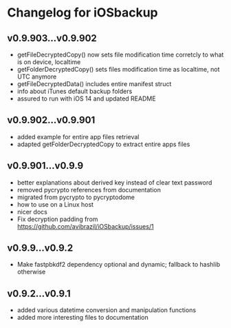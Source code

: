 # Changelog for iOSbackup

## v0.9.903...v0.9.902
* getFileDecryptedCopy() now sets file modification time corretcly to what is on device, localtime
* getFolderDecryptedCopy() sets files modification time as localtime, not UTC anymore
* getFileDecryptedData() includes entire manifest struct
* info about iTunes default backup folders
* assured to run with iOS 14 and updated README

## v0.9.902...v0.9.901
* added example for entire app files retrieval
* adapted getFolderDecryptedCopy to extract entire apps files

## v0.9.901...v0.9.9
* better explanations about derived key instead of clear text password
* removed pycrypto references from documentation
* migrated from pycrypto to pycryptodome
* how to use on a Linux host
* nicer docs
* Fix decryption padding from https://github.com/avibrazil/iOSbackup/issues/1

## v0.9.9...v0.9.2
* Make fastpbkdf2 dependency optional and dynamic; fallback to hashlib otherwise

## v0.9.2...v0.9.1
* added various datetime conversion and manipulation functions
* added more interesting files to documentation
